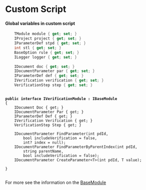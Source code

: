 # Custom Script



#### Global variables in custom script

```csharp
    TModule module { get; set; }
    IProject project { get; set; }
    IParameterDef stpd { get; set; }
    int stl { get; set; }
    BaseOption rule { get; set; }
    ILogger logger { get; set; }
    
    IDocument doc { get; set; }
    IDocumentParameter par { get; set; }
    IParameterDef def { get; set; }
    IVerification verification { get; set; }
    VerificationStep step { get; set; }
    
```

<pre class="language-csharp"><code class="lang-csharp"><strong>public interface IVerificationModule : IBaseModule
</strong>{
    IDocument Doc { get; }
    IDocumentParameter Par { get; }
    IParameterDef Def { get; }
    IVerification Verification { get; }
    VerificationStep Step { get; }
 
    IDocumentParameter FindParameter(int pdId,
        bool includeVerification = false,
        int? index = null);
    IDocumentParameter FindParameterByParentIndex(int pdId,
        string parentName,
        bool includeVerification = false);
    IDocumentParameter CreateParameter&#x3C;T>(int pdId, T value);
 
}
 </code></pre>

For more see the information on the [BaseModule](../../../custom-code/base-module.md)
